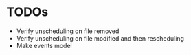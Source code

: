 # TODOs

- Verify unscheduling on file removed
- Verify unscheduling on file modified and then rescheduling
- Make events model
